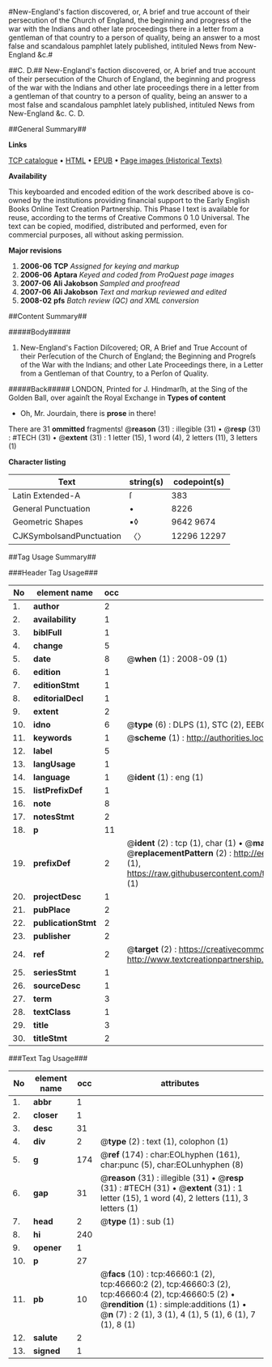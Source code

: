 #New-England's faction discovered, or, A brief and true account of their persecution of the Church of England, the beginning and progress of the war with the Indians and other late proceedings there in a letter from a gentleman of that country to a person of quality, being an answer to a most false and scandalous pamphlet lately published, intituled News from New-England &c.#

##C. D.##
New-England's faction discovered, or, A brief and true account of their persecution of the Church of England, the beginning and progress of the war with the Indians and other late proceedings there in a letter from a gentleman of that country to a person of quality, being an answer to a most false and scandalous pamphlet lately published, intituled News from New-England &c.
C. D.

##General Summary##

**Links**

[TCP catalogue](http://www.ota.ox.ac.uk/tcp/)  • 
[HTML](http://tei.it.ox.ac.uk/tcp/Texts-HTML/free/A37/A37349.html)  • 
[EPUB](http://tei.it.ox.ac.uk/tcp/Texts-EPUB/free/A37/A37349.epub) • 
[Page images (Historical Texts)](https://data.historicaltexts.jisc.ac.uk/view?pubId=eebo-11192763e&pageId=eebo-11192763e-46660-1)

**Availability**

This keyboarded and encoded edition of the
	       work described above is co-owned by the institutions
	       providing financial support to the Early English Books
	       Online Text Creation Partnership. This Phase I text is
	       available for reuse, according to the terms of Creative
	       Commons 0 1.0 Universal. The text can be copied,
	       modified, distributed and performed, even for
	       commercial purposes, all without asking permission.

**Major revisions**

1. __2006-06__ __TCP__ *Assigned for keying and markup*
1. __2006-06__ __Aptara__ *Keyed and coded from ProQuest page images*
1. __2007-06__ __Ali Jakobson__ *Sampled and proofread*
1. __2007-06__ __Ali Jakobson__ *Text and markup reviewed and edited*
1. __2008-02__ __pfs__ *Batch review (QC) and XML conversion*

##Content Summary##

#####Body#####

1. New-England's Faction Diſcovered;
OR,
A Brief and True Account of their Perſecution of the Church
of England; the Beginning and Progreſs of the War
with the Indians; and other Late Proceedings there, in
a Letter from a Gentleman of that Country, to a Perſon
of Quality.

#####Back#####
LONDON,
Printed for J. Hindmarſh, at the Sing of the Golden Ball, over againſt
the Royal Exchange in
**Types of content**

  * Oh, Mr. Jourdain, there is **prose** in there!

There are 31 **ommitted** fragments! 
 @__reason__ (31) : illegible (31)  •  @__resp__ (31) : #TECH (31)  •  @__extent__ (31) : 1 letter (15), 1 word (4), 2 letters (11), 3 letters (1)

**Character listing**


|Text|string(s)|codepoint(s)|
|---|---|---|
|Latin Extended-A|ſ|383|
|General Punctuation|•|8226|
|Geometric Shapes|▪◊|9642 9674|
|CJKSymbolsandPunctuation|〈〉|12296 12297|

##Tag Usage Summary##

###Header Tag Usage###

|No|element name|occ|attributes|
|---|---|---|---|
|1.|__author__|2||
|2.|__availability__|1||
|3.|__biblFull__|1||
|4.|__change__|5||
|5.|__date__|8| @__when__ (1) : 2008-09 (1)|
|6.|__edition__|1||
|7.|__editionStmt__|1||
|8.|__editorialDecl__|1||
|9.|__extent__|2||
|10.|__idno__|6| @__type__ (6) : DLPS (1), STC (2), EEBO-CITATION (1), OCLC (1), VID (1)|
|11.|__keywords__|1| @__scheme__ (1) : http://authorities.loc.gov/ (1)|
|12.|__label__|5||
|13.|__langUsage__|1||
|14.|__language__|1| @__ident__ (1) : eng (1)|
|15.|__listPrefixDef__|1||
|16.|__note__|8||
|17.|__notesStmt__|2||
|18.|__p__|11||
|19.|__prefixDef__|2| @__ident__ (2) : tcp (1), char (1)  •  @__matchPattern__ (2) : ([0-9\-]+):([0-9IVX]+) (1), (.+) (1)  •  @__replacementPattern__ (2) : http://eebo.chadwyck.com/downloadtiff?vid=$1&page=$2 (1), https://raw.githubusercontent.com/textcreationpartnership/Texts/master/tcpchars.xml#$1 (1)|
|20.|__projectDesc__|1||
|21.|__pubPlace__|2||
|22.|__publicationStmt__|2||
|23.|__publisher__|2||
|24.|__ref__|2| @__target__ (2) : https://creativecommons.org/publicdomain/zero/1.0/ (1), http://www.textcreationpartnership.org/docs/. (1)|
|25.|__seriesStmt__|1||
|26.|__sourceDesc__|1||
|27.|__term__|3||
|28.|__textClass__|1||
|29.|__title__|3||
|30.|__titleStmt__|2||


###Text Tag Usage###

|No|element name|occ|attributes|
|---|---|---|---|
|1.|__abbr__|1||
|2.|__closer__|1||
|3.|__desc__|31||
|4.|__div__|2| @__type__ (2) : text (1), colophon (1)|
|5.|__g__|174| @__ref__ (174) : char:EOLhyphen (161), char:punc (5), char:EOLunhyphen (8)|
|6.|__gap__|31| @__reason__ (31) : illegible (31)  •  @__resp__ (31) : #TECH (31)  •  @__extent__ (31) : 1 letter (15), 1 word (4), 2 letters (11), 3 letters (1)|
|7.|__head__|2| @__type__ (1) : sub (1)|
|8.|__hi__|240||
|9.|__opener__|1||
|10.|__p__|27||
|11.|__pb__|10| @__facs__ (10) : tcp:46660:1 (2), tcp:46660:2 (2), tcp:46660:3 (2), tcp:46660:4 (2), tcp:46660:5 (2)  •  @__rendition__ (1) : simple:additions (1)  •  @__n__ (7) : 2 (1), 3 (1), 4 (1), 5 (1), 6 (1), 7 (1), 8 (1)|
|12.|__salute__|2||
|13.|__signed__|1||
